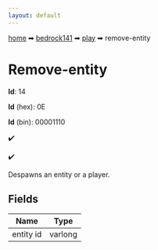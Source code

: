 ```yaml
---
layout: default
---
```


[home](/) ➡ [bedrock141](/protocol/bedrock141) ➡ [play](/protocol/bedrock141/play) ➡ remove-entity

# Remove-entity

**Id**: 14

**Id** (hex): 0E

**Id** (bin): 00001110

✔️

✔️

Despawns an entity or a player.

## Fields

Name | Type
---|---
entity id | varlong

